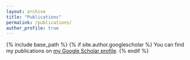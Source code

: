 ```yaml
---
layout: archive
title: "Publications"
permalink: /publications/
author_profile: true
---
```


{% include base_path %}
{% if site.author.googlescholar %}
  You can find my publications on <a href="{{ site.author.googlescholar }}">my Google Scholar profile</a>.
{% endif %}

<!--{% for post in site.publications reversed %}
  {% include archive-single.html %}
{% endfor %} -->

